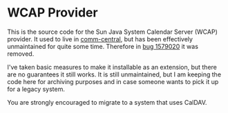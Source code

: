 WCAP Provider
=============

This is the source code for the Sun Java System Calendar Server (WCAP) provider. It used to live in
[comm-central](https://hg.mozilla.org/comm-central/), but has been effectively unmaintained for
quite some time. Therefore in [bug 1579020](https://bugzilla.mozilla.org/show_bug.cgi?id=1579020) it
was removed.

I've taken basic measures to make it installable as an extension, but there are no guarantees it
still works. It is still unmaintained, but I am keeping the code here for archiving purposes and in
case someone wants to pick it up for a legacy system.

You are strongly encouraged to migrate to a system that uses CalDAV.

